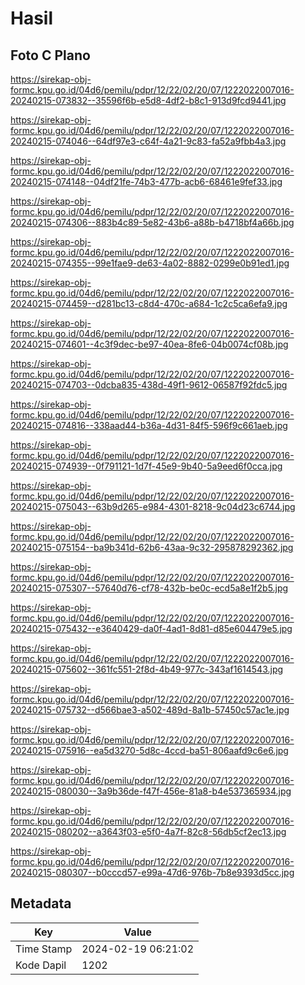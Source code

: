 # Hasil

## Foto C Plano

https://sirekap-obj-formc.kpu.go.id/04d6/pemilu/pdpr/12/22/02/20/07/1222022007016-20240215-073832--35596f6b-e5d8-4df2-b8c1-913d9fcd9441.jpg

https://sirekap-obj-formc.kpu.go.id/04d6/pemilu/pdpr/12/22/02/20/07/1222022007016-20240215-074046--64df97e3-c64f-4a21-9c83-fa52a9fbb4a3.jpg

https://sirekap-obj-formc.kpu.go.id/04d6/pemilu/pdpr/12/22/02/20/07/1222022007016-20240215-074148--04df21fe-74b3-477b-acb6-68461e9fef33.jpg

https://sirekap-obj-formc.kpu.go.id/04d6/pemilu/pdpr/12/22/02/20/07/1222022007016-20240215-074306--883b4c89-5e82-43b6-a88b-b4718bf4a66b.jpg

https://sirekap-obj-formc.kpu.go.id/04d6/pemilu/pdpr/12/22/02/20/07/1222022007016-20240215-074355--99e1fae9-de63-4a02-8882-0299e0b91ed1.jpg

https://sirekap-obj-formc.kpu.go.id/04d6/pemilu/pdpr/12/22/02/20/07/1222022007016-20240215-074459--d281bc13-c8d4-470c-a684-1c2c5ca6efa9.jpg

https://sirekap-obj-formc.kpu.go.id/04d6/pemilu/pdpr/12/22/02/20/07/1222022007016-20240215-074601--4c3f9dec-be97-40ea-8fe6-04b0074cf08b.jpg

https://sirekap-obj-formc.kpu.go.id/04d6/pemilu/pdpr/12/22/02/20/07/1222022007016-20240215-074703--0dcba835-438d-49f1-9612-06587f92fdc5.jpg

https://sirekap-obj-formc.kpu.go.id/04d6/pemilu/pdpr/12/22/02/20/07/1222022007016-20240215-074816--338aad44-b36a-4d31-84f5-596f9c661aeb.jpg

https://sirekap-obj-formc.kpu.go.id/04d6/pemilu/pdpr/12/22/02/20/07/1222022007016-20240215-074939--0f791121-1d7f-45e9-9b40-5a9eed6f0cca.jpg

https://sirekap-obj-formc.kpu.go.id/04d6/pemilu/pdpr/12/22/02/20/07/1222022007016-20240215-075043--63b9d265-e984-4301-8218-9c04d23c6744.jpg

https://sirekap-obj-formc.kpu.go.id/04d6/pemilu/pdpr/12/22/02/20/07/1222022007016-20240215-075154--ba9b341d-62b6-43aa-9c32-295878292362.jpg

https://sirekap-obj-formc.kpu.go.id/04d6/pemilu/pdpr/12/22/02/20/07/1222022007016-20240215-075307--57640d76-cf78-432b-be0c-ecd5a8e1f2b5.jpg

https://sirekap-obj-formc.kpu.go.id/04d6/pemilu/pdpr/12/22/02/20/07/1222022007016-20240215-075432--e3640429-da0f-4ad1-8d81-d85e604479e5.jpg

https://sirekap-obj-formc.kpu.go.id/04d6/pemilu/pdpr/12/22/02/20/07/1222022007016-20240215-075602--361fc551-2f8d-4b49-977c-343af1614543.jpg

https://sirekap-obj-formc.kpu.go.id/04d6/pemilu/pdpr/12/22/02/20/07/1222022007016-20240215-075732--d566bae3-a502-489d-8a1b-57450c57ac1e.jpg

https://sirekap-obj-formc.kpu.go.id/04d6/pemilu/pdpr/12/22/02/20/07/1222022007016-20240215-075916--ea5d3270-5d8c-4ccd-ba51-806aafd9c6e6.jpg

https://sirekap-obj-formc.kpu.go.id/04d6/pemilu/pdpr/12/22/02/20/07/1222022007016-20240215-080030--3a9b36de-f47f-456e-81a8-b4e537365934.jpg

https://sirekap-obj-formc.kpu.go.id/04d6/pemilu/pdpr/12/22/02/20/07/1222022007016-20240215-080202--a3643f03-e5f0-4a7f-82c8-56db5cf2ec13.jpg

https://sirekap-obj-formc.kpu.go.id/04d6/pemilu/pdpr/12/22/02/20/07/1222022007016-20240215-080307--b0cccd57-e99a-47d6-976b-7b8e9393d5cc.jpg


## Metadata

| Key        | Value               |
| ---------- | ------------------- |
| Time Stamp | 2024-02-19 06:21:02 |
| Kode Dapil | 1202                |




